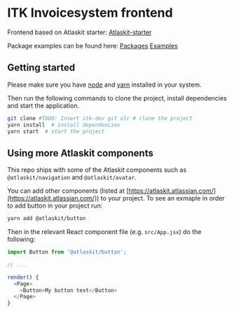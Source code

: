 # ITK Invoicesystem frontend

Frontend based on Atlaskit starter:
[Atlaskit-starter](https://bitbucket.org/atlassian/atlaskit-starter/)

Package examples can be found here:
[Packages](https://atlaskit.atlassian.com/packages/core/) [Examples](https://atlaskit.atlassian.com/examples/core/analytics-next/basic-create-and-fire)

## Getting started

Please make sure you have [node](https://nodejs.org/en/download/) and [yarn](https://yarnpkg.com/en/docs/install) installed in your system.

Then run the following commands to clone the project, install dependencies and start the application.

```bash
git clone #TODO: Insert itk-dev git ulr # clone the project
yarn install  # install dependencies
yarn start  # start the project
```

## Using more Atlaskit components

This repo ships with some of the Atlaskit components such as `@atlaskit/navigation` and `@atlaskit/avatar`.

You can add other components (listed at [https://atlaskit.atlassian.com/](https://atlaskit.atlassian.com/)) to your project. To see an exmaple in order to add button in your project run:

```bash
yarn add @atlaskit/button
```

Then in the relevant React component file (e.g. `src/App.jsx`) do the following:

```js
import Button from '@atlaskit/button';

// ...

render() {
  <Page>
    <Button>My button text</Button>
  </Page>
}
```
